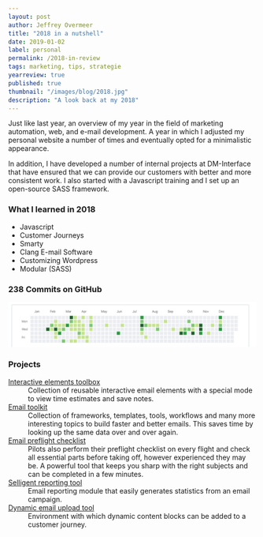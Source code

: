 ```yaml
---
layout: post
author: Jeffrey Overmeer
title: "2018 in a nutshell"
date: 2019-01-02
label: personal
permalink: /2018-in-review
tags: marketing, tips, strategie
yearreview: true
published: true
thumbnail: "/images/blog/2018.jpg"
description: "A look back at my 2018"
---
```

Just like last year, an overview of my year in the field of marketing automation, web, and e-mail development. A year in which I adjusted my personal website a number of times and eventually opted for a minimalistic appearance.

In addition, I have developed a number of internal projects at DM-Interface that have ensured that we can provide our customers with better and more consistent work. I also started with a Javascript training and I set up an open-source SASS framework.

### What I learned in 2018
- Javascript
- Customer Journeys
- Smarty
- Clang E-mail Software
- Customizing Wordpress
- Modular (SASS)

### 238 Commits on GitHub
![alt text](/images/blog/commits_2018.png "Commits in 2018")

### Projects
<dl>
      
   <dt> <a href="#" target="_BLANK"> Interactive elements toolbox </a> </dt>
      
   <dd> Collection of reusable interactive email elements with a special mode to view time estimates and save notes. </dd>
      
   <dt> <a href="#" target="_BLANK"> Email toolkit </a> </dt>
      
   <dd> Collection of frameworks, templates, tools, workflows and many more interesting topics to build faster and better emails. This saves time by looking up the same data over and over again. </dd>
      
   <dt> <a href="#" target="_BLANK"> Email preflight checklist </a> </dt>
      
   <dd> Pilots also perform their preflight checklist on every flight and check all essential parts before taking off, however experienced they may be. A powerful tool that keeps you sharp with the right subjects and can be completed in a few minutes. </dd>
      
   <dt> <a href="#" target="_BLANK"> Selligent reporting tool </a> </dt>
      
   <dd> Email reporting module that easily generates statistics from an email campaign. </dd>
      
   <dt> <a href="#" target="_BLANK"> Dynamic email upload tool </a> </dt>
      
   <dd> Environment with which dynamic content blocks can be added to a customer journey. </dd>
</dl>